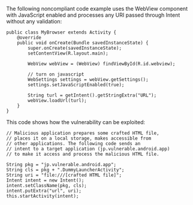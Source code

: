
The following noncompliant code example uses the WebView component with
JavaScript enabled and processes any URI passed through
Intent without any validation:

    public class MyBrowser extends Activity {
        @override
        public void onCreate(Bundle savedInstanceState) {
            super.onCreate(savedInstanceState);
            setContentView(R.layout.main);

            WebView webView = (WebView) findViewById(R.id.webview);

            // turn on javascript
            WebSettings settings = webView.getSettings();
            settings.setJavaScriptEnabled(true);

            String turl = getIntent().getStringExtra("URL");
            webView.loadUrl(turl);
        }
    }

This code shows how the vulnerability can be exploited:

    // Malicious application prepares some crafted HTML file,
    // places it on a local storage, makes accessible from
    // other applications. The following code sends an
    // intent to a target application (jp.vulnerable.android.app)
    // to make it access and process the malicious HTML file.

    String pkg = "jp.vulnerable.android.app";
    String cls = pkg + ".DummyLauncherActivity";
    String uri = "file:///[crafted HTML file]";
    Intent intent = new Intent();
    intent.setClassName(pkg, cls);
    intent.putExtra("url", uri);
    this.startActivity(intent);

